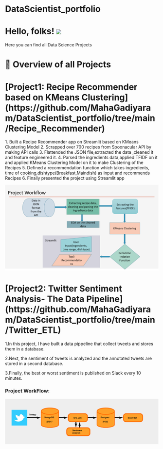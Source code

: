 # DataScientist_portfolio

# Hello, folks! <img src="https://raw.githubusercontent.com/MahaSwetha/MahaSwetha/master/wave.gif" width="30px">


Here you can find all Data Science Projects
<h1>📕 Overview of all Projects</h1>

  <h1>[Project1: Recipe Recommender based on KMeans Clustering](https://github.com/MahaGadiyaram/DataScientist_portfolio/tree/main/Recipe_Recommender)</h1>
  1. Built a Recipe Recommender app on Streamlit based on KMeans Clustering Model
  2. Scrapped over 700 recipes from Spoonacular API by making API calls
  3. Flattended the JSON file,extracted the data ,cleaned it and feature engineered it.
  4. Parsed the ingredients data,applied TFIDF on it and applied KMeans Clustering Model on it to make Clustering of the Recipes
  5. Defined a recommendation function which takes ingredients, time of cooking,dishtype(Breakfast,Maindish) as input and recommends Recipes
  6. Finally presented the project using Streamlit app
  
  ![alt text](https://github.com/MahaGadiyaram/DataScientist_portfolio/blob/main/images/project_workflow.PNG)
  
  <h1>[Project2: Twitter Sentiment Analysis- The Data Pipeline](https://github.com/MahaGadiyaram/DataScientist_portfolio/tree/main/Twitter_ETL)</h1>
  
  1.In this project, I have built a data pippeline that collect tweets and stores them in a database.
  
  2.Next, the sentiment of tweets is analyzed and the annotated tweets are stored in a second database.
  
  3.Finally, the best or worst sentiment is published on Slack every 10 minutes.
  
  <h3>Project WorkFlow:</h3>
  
  ![alt text](https://github.com/MahaGadiyaram/DataScientist_portfolio/blob/main/images/ETL_workflow.PNG)
